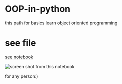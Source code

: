 # OOP-in-python

this path for basics learn object oriented programming

# see file
[see notebook](https://github.com/Mehranalam/OOP-in-python/blob/main/OOPinpython.ipynb)

![screen shot from this notebook](https://github.com/Mehranalam/OOP-in-python/commit/af55bcd4ac8cfda0701bde04b8d19050f2fb59ce)

for any person:)

